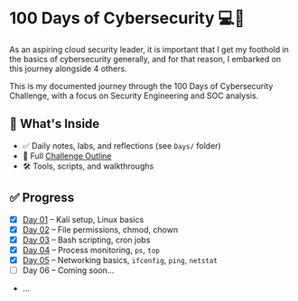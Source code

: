 # 100 Days of Cybersecurity 💻🔐

As an aspiring cloud security leader, it is important that I get my foothold in the basics of cybersecurity generally, and for that reason, I embarked on this journey alongside 4 others.


This is my documented journey through the 100 Days of Cybersecurity Challenge, with a focus on Security Engineering and SOC analysis.

## 🧠 What's Inside

- ✅ Daily notes, labs, and reflections (see `Days/` folder)
- 📄 Full [Challenge Outline](Resources/challenge-outline.md)
- 🛠️ Tools, scripts, and walkthroughs

## ✅ Progress

- [x] [Day 01](Days/Day01/notes.md) – Kali setup, Linux basics
- [x] [Day 02](Days/Day02/notes.md) – File permissions, chmod, chown
- [x] [Day 03](Days/Day03/notes.md) – Bash scripting, cron jobs
- [x] [Day 04](Days/Day04/notes.md) – Process monitoring, `ps`, `top`
- [x] [Day 05](Days/Day05/notes.md) – Networking basics, `ifconfig`, `ping`, `netstat`
- [ ] Day 06 – Coming soon...
- ...
